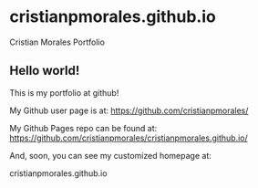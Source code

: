 # cristianpmorales.github.io
Cristian Morales Portfolio 

## Hello world!

This is my portfolio at github!

My Github user page is at: 
https://github.com/cristianpmorales/

My Github Pages repo can be found at:  
https://github.com/cristianpmorales/cristianpmorales.github.io/

And, soon, you can see my customized homepage at:

cristianpmorales.github.io
